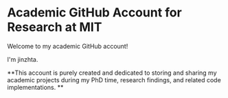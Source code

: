 # Academic GitHub Account for Research at MIT

Welcome to my academic GitHub account! 

I'm jinzhta.

**This account is purely created and dedicated to storing and sharing my academic projects during my PhD time, research findings, and related code implementations. 
**
